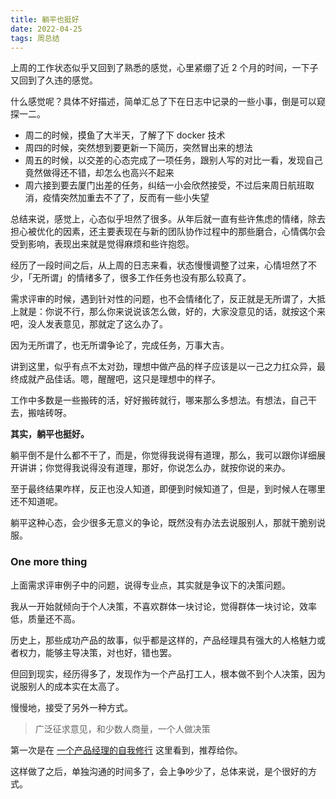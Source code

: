 ```yaml
---
title: 躺平也挺好
date: 2022-04-25
tags: 周总结
---
```


上周的工作状态似乎又回到了熟悉的感觉，心里紧绷了近 2 个月的时间，一下子又回到了久违的感觉。

什么感觉呢？具体不好描述，简单汇总了下在日志中记录的一些小事，倒是可以窥探一二。

- 周二的时候，摸鱼了大半天，了解了下 docker 技术
- 周四的时候，突然想到要更新一下简历，突然冒出来的想法
- 周五的时候，以交差的心态完成了一项任务，跟别人写的对比一看，发现自己竟然做得还不错，却怎么也高兴不起来
- 周六接到要去厦门出差的任务，纠结一小会欣然接受，不过后来周日航班取消，疫情突然加重去不了了，反而有一些小失望

<!-- more -->

总结来说，感觉上，心态似乎坦然了很多。从年后就一直有些许焦虑的情绪，除去担心被优化的因素，还主要表现在与新的团队协作过程中的那些磨合，心情偶尔会受到影响，表现出来就是觉得麻烦和些许抱怨。

经历了一段时间之后，从上周的日志来看，状态慢慢调整了过来，心情坦然了不少，「无所谓」的情绪多了，很多工作任务也没有那么较真了。

需求评审的时候，遇到针对性的问题，也不会情绪化了，反正就是无所谓了，大抵上就是：你说不行，那么你来说说该怎么做，好的，大家没意见的话，就按这个来吧，没人发表意见，那就定了这么办了。

因为无所谓了，也无所谓争论了，完成任务，万事大吉。

讲到这里，似乎有点不太对劲，理想中做产品的样子应该是以一己之力扛众异，最终成就产品佳话。嗯，醒醒吧，这只是理想中的样子。

工作中多数是一些搬砖的活，好好搬砖就行，哪来那么多想法。有想法，自己干去，搬啥砖呀。

**其实，躺平也挺好。**

躺平倒不是什么都不干了，而是，你觉得我说得有道理，那么，我可以跟你详细展开讲讲；你觉得我说得没有道理，那好，你说怎么办，就按你说的来办。

至于最终结果咋样，反正也没人知道，即便到时候知道了，但是，到时候人在哪里还不知道呢。

躺平这种心态，会少很多无意义的争论，既然没有办法去说服别人，那就干脆别说服。

### One more thing

上面需求评审例子中的问题，说得专业点，其实就是争议下的决策问题。

我从一开始就倾向于个人决策，不喜欢群体一块讨论，觉得群体一块讨论，效率低，质量还不高。

历史上，那些成功产品的故事，似乎都是这样的，产品经理具有强大的人格魅力或者权力，能够主导决策，对也好，错也罢。

但回到现实，经历得多了，发现作为一个产品打工人，根本做不到个人决策，因为说服别人的成本实在太高了。

慢慢地，接受了另外一种方式。

> 广泛征求意见，和少数人商量，一个人做决策

第一次是在 [一个产品经理的自我修行](https://www.notion.so/ce982323585943b5be1a3fd1d74183af) 这里看到，推荐给你。

这样做了之后，单独沟通的时间多了，会上争吵少了，总体来说，是个很好的方式。
